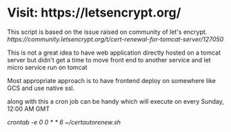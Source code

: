 <h1>Visit: https://letsencrypt.org/</h1>
<p>
	This script is based on the issue raised on community of let's encrypt.
<br />
	<i>https://community.letsencrypt.org/t/cert-renewal-for-tomcat-server/127050</i>
</p>
<p>
	This is not a great idea to have web application directly hosted on a tomcat server but didn't 
	get a time to move front end to another service and let micro service run on tomcat
</p>
<p>
	Most appropriate approach is to have frontend deploy on somewhere like GCS and use native ssl.
</p>
<p>
	along with this a cron job can be handy which will execute on every Sunday, 12:00 AM GMT
</p>
<p>
	<i>crontab -e</i>
	<i>0 0 * * 6 ~/certautorenew.sh</i>
</p>
